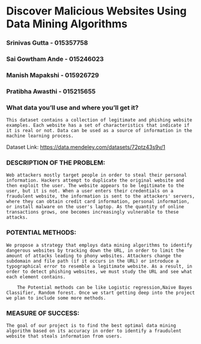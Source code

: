 
# Discover Malicious Websites Using Data Mining Algorithms

### Srinivas Gutta - 015357758 ###

### Sai Gowtham Ande - 015246023 ###

### Manish Mapakshi - 015926729 ###

### Pratibha Awasthi - 015215655 ###

### __What data you’ll use and where you’ll get it?__ ###

	This dataset contains a collection of legitimate and phishing website examples. Each website has a set of characteristics that indicate if it is real or not. Data can be used as a source of information in the machine learning process.

Dataset Link: https://data.mendeley.com/datasets/72ptz43s9v/1

### __DESCRIPTION OF THE PROBLEM:__ ###

	Web attackers mostly target people in order to steal their personal information. Hackers attempt to duplicate the original website and then exploit the user. The website appears to be legitimate to the user, but it is not. When a user enters their credentials on a fraudulent website, the information is sent to the attackers' servers, where they can obtain credit card information, personal information, or install malware on the user's laptop. As the quantity of online transactions grows, one becomes increasingly vulnerable to these attacks.

### __POTENTIAL METHODS:__  ###

	We propose a strategy that employs data mining algorithms to identify dangerous websites by tracking down the URL, in order to limit the amount of attacks leading to phony websites. Attackers change the subdomain and file path (if it occurs in the URL) or introduce a typographical error to resemble a legitimate website. As a result, in order to detect phishing websites, we must study the URL and see what each element contains.
	
        The Potential methods can be like Logistic regression,Naive Bayes Classifier, Random forest. Once we start getting deep into the project we plan to include some more methods.

### __MEASURE OF SUCCESS:__ ###

	The goal of our project is to find the best optimal data mining algorithm based on its accuracy in order to identify a fraudulent website that steals information from users.

